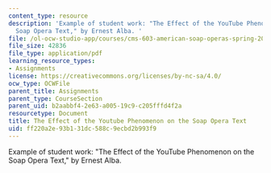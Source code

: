 ```yaml
---
content_type: resource
description: 'Example of student work: "The Effect of the YouTube Phenomenon on the
  Soap Opera Text," by Ernest Alba. '
file: /ol-ocw-studio-app/courses/cms-603-american-soap-operas-spring-2008/ff220a2e93b131dc588c9ecbd2b993f9_alba.pdf
file_size: 42836
file_type: application/pdf
learning_resource_types:
- Assignments
license: https://creativecommons.org/licenses/by-nc-sa/4.0/
ocw_type: OCWFile
parent_title: Assignments
parent_type: CourseSection
parent_uid: b2aabbf4-2e63-a005-19c9-c205fffd4f2a
resourcetype: Document
title: The Effect of the Youtube Phenomenon on the Soap Opera Text
uid: ff220a2e-93b1-31dc-588c-9ecbd2b993f9
---
```

Example of student work: "The Effect of the YouTube Phenomenon on the Soap Opera Text," by Ernest Alba. 